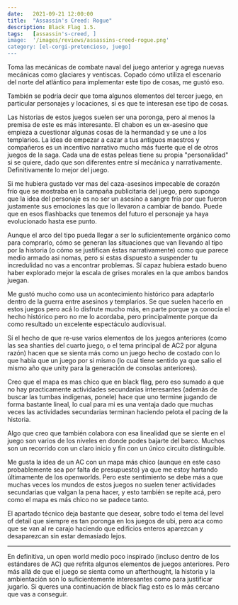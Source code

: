 ```yaml
---
date:   2021-09-21 12:00:00
title:  "Assassin's Creed: Rogue"
description: Black Flag 1.5.
tags:   [assassin's-creed, ]
image:  '/images/reviews/assassins-creed-rogue.png'
category: [el-corgi-pretencioso, juego]
---
```

Toma las mecánicas de combate naval del juego anterior y agrega nuevas mecánicas como glaciares y ventiscas. Copado cómo utiliza el escenario del norte del atlántico para implementar este tipo de cosas, me gustó eso.
 
También se podría decir que toma algunos elementos del tercer juego, en particular personajes y locaciones, si es que te interesan ese tipo de cosas.
 
Las historias de estos juegos suelen ser una poronga, pero al menos la premisa de este es más interesante. El chabon es un ex-asesino que empieza a cuestionar algunas cosas de la hermandad y se une a los templarios. La idea de empezar a cazar a tus antiguos maestros y compañeros es un incentivo narrativo mucho más fuerte que el de otros juegos de la saga. Cada una de estas peleas tiene su propia "personalidad" si se quiere, dado que son diferentes entre sí mecánica y narrativamente. Definitivamente lo mejor del juego.
 
Si me hubiera gustado ver mas del caza-asesinos impecable de corazón frío que se mostraba en la campaña publicitaria del juego, pero supongo que la idea del personaje es no ser un asesino a sangre fría por que fueron justamente sus emociones las que lo llevaron a cambiar de bando. Puede que en esos flashbacks que tenemos del futuro el personaje ya haya evolucionado hasta ese punto.
 
Aunque el arco del tipo pueda llegar a ser lo suficientemente orgánico como para comprarlo, cómo se generan las situaciones que van llevando al tipo por la historia (o cómo se justifican éstas narrativamente) como que parece medio armado asi nomas, pero si estas dispuesto a suspender tu incredulidad no vas a encontrar problemas. Sí capaz hubiera estado bueno haber explorado mejor la escala de grises morales en la que ambos bandos juegan.
 
Me gustó mucho como usa un acontecimiento histórico para adaptarlo dentro de la guerra entre asesinos y templarios. Se que suelen hacerlo en estos juegos pero acá lo disfrute mucho más, en parte porque ya conocía el hecho histórico pero no me lo acordaba, pero principalmente porque da como resultado un excelente espectáculo audiovisual.
 
Sí el hecho de que re-use varios elementos de los juegos anteriores (como las sea shanties del cuarto juego, o el tema principal de AC2 por alguna razón) hacen que se sienta más como un juego hecho de costado con lo que habia que un juego por si mismo (lo cual tiene sentido ya que salio el mismo año que unity para la generación de consolas anteriores).
 
Creo que el mapa es mas chico que en black flag, pero eso sumado a que no hay practicamente actividades secundarias interesantes (además de buscar las tumbas indígenas, ponele) hace que uno termine jugando de forma bastante lineal, lo cual para mi es una ventaja dado que muchas veces las actividades secundarias terminan haciendo pelota el pacing de la historia.
 
Algo que creo que también colabora con esa linealidad que se siente en el juego son varios de los niveles en donde podes bajarte del barco. Muchos son un recorrido con un claro inicio y fin con un único circuito distinguible.
 
Me gusta la idea de un AC con un mapa más chico (aunque en este caso probablemente sea por falta de presupuesto) ya que me estoy hartando últimamente de los openworlds. Pero este sentimiento se debe más a que muchas veces los mundos de estos juegos no suelen tener actividades secundarias que valgan la pena hacer, y esto también se repite acá, pero como el mapa es más chico no se padece tanto.
 
El apartado técnico deja bastante que desear, sobre todo el tema del level of detail que siempre es tan poronga en los juegos de ubi, pero aca como que se van al re carajo haciendo que edificios enteros aparezcan y desaparezcan sin estar demasiado lejos.
 
<hr>
 
En definitiva, un open world medio poco inspirado (incluso dentro de los estándares de AC) que refrita algunos elementos de juegos anteriores. Pero más allá de que el juego se sienta como un afterthought, la historia y la ambientación son lo suficientemente interesantes como para justificar jugarlo. Si queres una continuación de black flag esto es lo más cercano que vas a conseguir.
